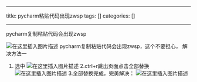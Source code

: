 
--- 
title:  pycharm粘贴代码出现zwsp 
tags: []
categories: [] 

---
pycharm复制粘贴代码会出现zwsp

<img src="https://img-blog.csdnimg.cn/242c701d5b00447497cadd5e7f718b68.png" alt="在这里插入图片描述"> pycharm复制粘贴代码会出现zwsp，这个不要担心， 解决方法一
1. 选中 <img src="https://img-blog.csdnimg.cn/cfb6a64d157e4ed7ae2cfd995c90338e.png" alt="在这里插入图片描述"> 2.ctrl+r跳出页面点击全部替换 <img src="https://img-blog.csdnimg.cn/e76eafcbed414adb843dd33eed819267.png" alt="在这里插入图片描述"> 3.全部替换完成，完美解决： <img src="https://img-blog.csdnimg.cn/3ad76b95c5534a82b35c88ee05a63cac.png" alt="在这里插入图片描述">